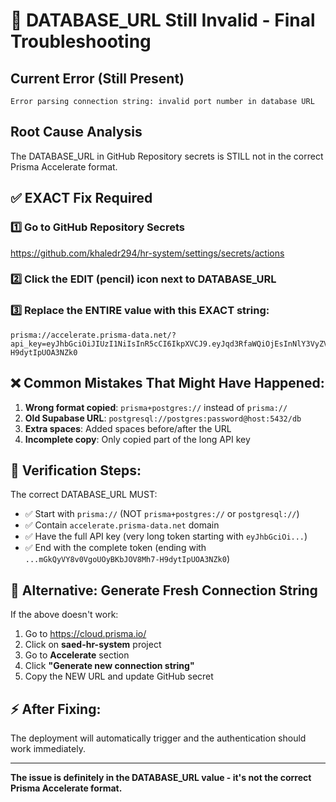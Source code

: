 # 🚨 DATABASE_URL Still Invalid - Final Troubleshooting

## Current Error (Still Present)
```
Error parsing connection string: invalid port number in database URL
```

## Root Cause Analysis
The DATABASE_URL in GitHub Repository secrets is STILL not in the correct Prisma Accelerate format.

## ✅ EXACT Fix Required

### 1️⃣ Go to GitHub Repository Secrets
https://github.com/khaledr294/hr-system/settings/secrets/actions

### 2️⃣ Click the EDIT (pencil) icon next to DATABASE_URL

### 3️⃣ Replace the ENTIRE value with this EXACT string:
```
prisma://accelerate.prisma-data.net/?api_key=eyJhbGciOiJIUzI1NiIsInR5cCI6IkpXVCJ9.eyJqd3RfaWQiOjEsInNlY3VyZV9rZXkiOiJza18xUWVEOFRKNWx6X3N5T1RsUi1sMTkiLCJhcGlfa2V5IjoiMDFLNUhLWjBBSDdUR0tEMzhHSjkxV1JNN1QiLCJ0ZW5hbnRfaWQiOiIyNzIwODViOTQyODFjYWZiYjI4MzRmYTUyMDQ5ZGUyYzcyNWZmZDg0MjFhZTg2NzBiZDNiMzgxYTBiYTEyODA3IiwiaW50ZXJuYWxfc2VjcmV0IjoiMWYxNzIwZjUtYTg2My00ZTJkLWE5MGUtY2NlNjRiYTJmM2E0In0.fmGkQyVY8v0VgoUOyBKbJOV8Mh7-H9dytIpUOA3NZk0
```

## ❌ Common Mistakes That Might Have Happened:
1. **Wrong format copied**: `prisma+postgres://` instead of `prisma://`
2. **Old Supabase URL**: `postgresql://postgres:password@host:5432/db`
3. **Extra spaces**: Added spaces before/after the URL
4. **Incomplete copy**: Only copied part of the long API key

## 🎯 Verification Steps:
The correct DATABASE_URL MUST:
- ✅ Start with `prisma://` (NOT `prisma+postgres://` or `postgresql://`)
- ✅ Contain `accelerate.prisma-data.net` domain
- ✅ Have the full API key (very long token starting with `eyJhbGciOi...`)
- ✅ End with the complete token (ending with `...mGkQyVY8v0VgoUOyBKbJOV8Mh7-H9dytIpUOA3NZk0`)

## 🔧 Alternative: Generate Fresh Connection String
If the above doesn't work:
1. Go to https://cloud.prisma.io/
2. Click on **saed-hr-system** project
3. Go to **Accelerate** section
4. Click **"Generate new connection string"**
5. Copy the NEW URL and update GitHub secret

## ⚡ After Fixing:
The deployment will automatically trigger and the authentication should work immediately.

---

**The issue is definitely in the DATABASE_URL value - it's not the correct Prisma Accelerate format.**